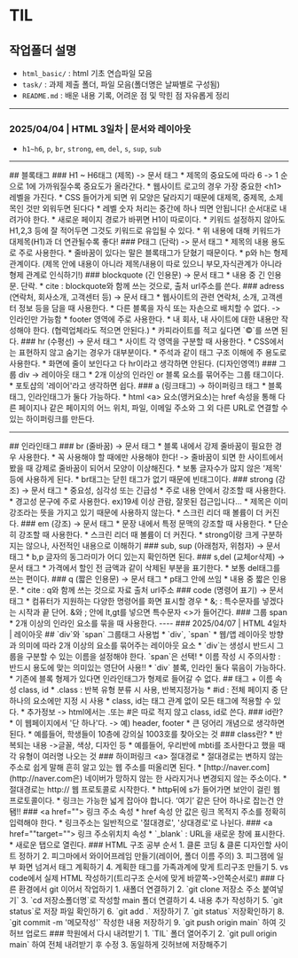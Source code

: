 # TIL <!-- 편하게 블로그 쓰듯이 오류, 해결 및 방법 등등 작성하기! -->
## 작업폴더 설명
* `html_basic/` : html 기초 연습파일 모음
* `task/` : 과제 제출 폴더, 파일 모음(폴더명은 날짜별로 구성됨)
* `README.md` : 배운 내용 기록, 어려운 점 및 막힌 점 자유롭게 정리
----
### 2025/04/04 | HTML 3일차 | 문서와 레이아웃
* `h1~h6`, `p`, `br`, `strong`, `em`, `del`, `s`, `sup`, `sub`
<hr>
## 블록태그
### H1 ~ H6태그 (제목) -> 문서 태그
* 제목의 중요도에 따라 6 -> 1 순으로 1에 가까워질수록 중요도가 올라간다.
* 웹사이트 로고의 경우 가장 중요한 &lt;h1&gt;레벨을 가진다.
* CSS 들어가게 되면 위 모양은 달라지기 때문에 대제목, 중제목, 소제목인 것만 외워두면 된다다
* 레벨 숫자 처리는 중간에 하나 띄면 안됩니다! 순서대로 내려가야 한다.
* 새로운 페이지 경로가 바뀌면 H1이 따로이다.
* 키워드 설정하지 않아도 H1,2,3 등에 잘 적어두면 그것도 키워드로 유입될 수 있다.
* 위 내용에 대해 키워드가 대제목(H1)과 더 연관될수록 좋다!
### P태그 (단락) -> 문서 태그
* 제목의 내용 용도로 주로 사용한다.
* 줄바꿈이 있다는 말은 블록태그가 닫혔기 때문이다.
* p와 h는 형제관계이다. (제목 안에 내용이 아니라 제목/내용이 따로 있으니 부모,자식관계가 아니라 형제 관계로 인식하기!)
### blockquote (긴 인용문) -> 문서 태그
* 내용 중 긴 인용문. 단락.
* cite : blockquote와 함께 쓰는 것으로, 출처 url주소를 쓴다.
### adress (연락처, 회사소개, 고객센터 등) -> 문서 태그
* 웹사이트의 관련 연락처, 소개, 고객센터 정보 등을 담을 때 사용한다.
* 다른 블록을 자식 또는 자손으로 배치할 수 없다. -> 인라인만 가능함
* footer 영역에 주로 사용한다.
* 내 회사, 내 사이트에 대한 내용만 작성해야 한다. (협력업체라도 적으면 안된다.)
* 카피라이트를 적고 싶다면 `&copy;`를 쓰면 된다.
### hr (수평선) -> 문서 태그
* 사이트 각 영역을 구분할 때 사용한다.
* CSS에서는 표현하지 않고 숨기는 경우가 대부분이다.
* 주석과 같이 태그 구조 이해에 주 용도로 사용한다.
* 화면에 줄이 보인다고 다 hr이라고 생각하면 안된다. (디자인영역!)
### 그룹 div -> 레이아웃 태그
* 2개 이상의 인라인 or 블록 요소를 묶어주는 그룹 태그이다.
* 포토샵의 '레이어'라고 생각하면 쉽다.
### a (링크태그) -> 하이퍼링크 태그
* 블록태그, 인라인태그가 둘다 가능하다.
* html &lt;a&gt; 요소(앵커요소)는 href 속성을 통해 다른 페이지나 같은 페이지의 어느 위치, 파일, 이메일 주소와 그 외 다른 URL로 연결할 수 있는 하이퍼링크를 만든다.
<hr>
## 인라인태그
### br (줄바꿈) -> 문서 태그
* 블록 내에서 강제 줄바꿈이 필요한 경우 사용한다.
* 꼭 사용해야 할 때에만 사용해야 한다! -> 줄바꿈이 되면 한 사이트에서 봤을 때 강제로 줄바꿈이 되어서 모양이 이상해진다.
* 보통 글자수가 많지 않은 '제목' 등에 사용하게 된다.
* br태그는 닫힌 태그가 없기 때문에 빈태그이다.
### strong (강조) -> 문서 태그
* 중요성, 심각성 또는 긴급성
* 주로 내용 안에서 강조할 때 사용한다.
* 경고성 문구에 주로 사용한다. ex)19세 이상 관람, 잘못된 접근입니다...
* 제목은 이미 강조라는 뜻을 가지고 있기 때문에 사용하지 않는다.
* 스크린 리더 때 볼륨이 더 커진다.
### em (강조) -> 문서 태그
* 문장 내에서 특정 문맥의 강조할 때 사용한다.
* 단순히 강조할 때 사용한다.
* 스크린 리더 때 볼륨이 더 커진다.
* strong이랑 크게 구분하지는 않으나, 사전적인 내용으로 이해하기
### sub, sup (아래첨자, 위첨자) -> 문서 태그
* b,p 글자의 동그라미가 어디 있는지 확인하면 된다.
### s,del (교체or삭제) -> 문서 태그
* 가격에서 할인 전 금액과 같이 삭제된 부분을 표기한다.
* 보통 del태그를 쓰는 편이다.
### q (짧은 인용문) -> 문서 태그
* p태그 안에 쓰임
* 내용 중 짧은 인용문.
* cite : q와 함께 쓰는 것으로 자료 출처 url주소
### code (명령어 표기) -> 문서 태그
* 컴퓨터가 지원하는 다양한 명령어를 화면 표시할 경우
* &; : 특수문자를 넣겠다는 시작과 끝 단어. &와 ; 안에 lt,gt를 넣으면 특수문자 <>가 들어간다.
### 그룹 span
* 2개 이상의 인라인 요소를 묶을 때 사용한다.
----
### 2025/04/07 | HTML 4일차 | 레이아웃
## `div`와 `span` 그룹태그 사용법
* `div`, `span`
* 웹/앱 레이아웃 방향과 의미에 따라 2개 이상의 요소를 묶어주는 레이아웃 요소
* `div`는 생성시 반드시 그룹을 구분할 수 있는 이름을 설정해야 한다. `span`은 선택!
* 이름 작성 시 주의사항 : 반드시 용도에 맞는 의미있는 영단어 사용!!
* `div` 블록, 인라인 둘다 묶음이 가능하다.
* 기존에 블록 형제가 있다면 인라인태그가 형제로 들어갈 수 없다.
## 태그 + 이름 속성 class, id
* .class : 반복 유형 분류 시 사용, 반복지정가능
* #id : 전체 페이지 중 단 하나의 요소에만 지정 시 사용
* class, id는 태그 관계 없이 모든 태그에 적용할 수 있다.
* 추가정보 -> html에서는 .또는 #은 따로 적지 않고 class, id로 쓴다.
### id란?
* 이 웹페이지에서 '단 하나'다. -> 예) header, footer
* 큰 덩어리 개념으로 생각하면 된다.
* 예를들어, 학생들이 10층에 강의실 1003호를 찾아오는 것
### class란?
* 반복되는 내용 ->글꼴, 색상, 디자인 등
* 예를들어, 우리반에 mbti를 조사한다고 했을 때 각 유형이 여러명 나오는 것
### 하이퍼링크 &lt;a&gt; 절대경로
* 절대경로는 변하지 않는 주소로 쉽게 말해 흔히 알고 있는 웹 주소를 떠올리면 된다.
* [http://naver.com](http://naver.com은) 네이버가 망하지 않는 한 사라지거나 변경되지 않는 주소이다.
* 절대경로는 http:// 웹 프로토콜로 시작한다.
* http뒤에 s가 들어가면 보안이 걸린 웹 프로토콜이다.
* 링크는 가능한 넓게 잡아야 합니다. ‘여기’ 같은 단어 하나로 잡는건 안됌!!
### &lt;a href=""&gt; 링크 주소 속성
* href 속성 안 값은 링크 목적지 주소를 정확히 입력해야 한다.
* 링크주소는 일반적으로 '절대경로', '상대경로'로 나뉜다.
### &lt;a href=""target=""&gt; 링크 주소위치치 속성
* `_blank` : URL을 새로운 창에 표시한다.
* 새로운 탭으로 열린다.
### HTML 구조 공부 순서
1. 클론 코딩 & 클론 디자인할 사이트 정하기
2. 피그마에서 와이어프레임 만들기(레이어, 폴더 이름 주의)
3. 피그잼에 일부 화면 넘겨서 태그 계획하기
4. 계획한 태그를 가족과계에 맞게 트리구조 만들기
5. vs code에서 실제 HTML 작성하기(트리구조 순서에 맞게 바깥쪽->안쪽순서로!)
### 다른 환경에서 git 이어서 작업하기
1. 새폴더 연결하기
2. `git clone 저장소 주소 붙여넣기`
3. `cd 저장소폴더명`로 작성할 main 폴더 연결하기
4. 내용 추가 작성하기
5. `git status`로 저장 파일 확인하기
6. `git add .` 저장하기
7. `git status` 저장확인하기
8. `git commit -m '메모작성'` 작성한 내용 저장하기
9. `git push origin main` 하여 깃허브 업로드
### 학원에서 다시 내려받기
1. `TIL` 폴더 열어주기
2. `git pull origin main` 하여 전체 내려받기 후 수정
3. 동일하게 깃허브에 저장해주기
